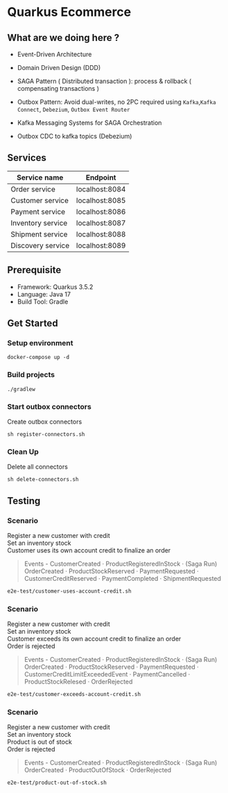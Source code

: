 # Quarkus Ecommerce

## What are we doing here ?

- Event-Driven Architecture

- Domain Driven Design (DDD)

- SAGA Pattern ( Distributed transaction ): process & rollback ( compensating transactions )

- Outbox Pattern: Avoid dual-writes, no 2PC required using `Kafka`,`Kafka Connect`, `Debezium`, `Outbox Event Router`

- Kafka Messaging Systems for SAGA Orchestration

- Outbox CDC to kafka topics (Debezium)

## Services
| Service name    | Endpoint       |
|-------------------|----------------|
| Order service     | localhost:8084 |
| Customer service  | localhost:8085 |
| Payment service   | localhost:8086 |
| Inventory service | localhost:8087 |
| Shipment service  | localhost:8088 |
| Discovery service | localhost:8089 |


## Prerequisite
- Framework: Quarkus 3.5.2
- Language: Java 17
- Build Tool: Gradle

## Get Started
### Setup environment

```shell
docker-compose up -d
```

### Build projects
```shell script
./gradlew
```

### Start outbox connectors

Create outbox connectors

```shell
sh register-connectors.sh
```

### Clean Up

Delete all connectors

```shell
sh delete-connectors.sh
```

## Testing
### Scenario
Register a new customer with credit<br />
Set an inventory stock<br />
Customer uses its own account credit to finalize an order
 
> Events - CustomerCreated &#xb7; ProductRegisteredInStock &#xb7; (Saga Run) OrderCreated &#xb7; ProductStockReserved &#xb7; PaymentRequested &#xb7; CustomerCreditReserved &#xb7; PaymentCompleted &#xb7; ShipmentRequested
```bash
e2e-test/customer-uses-account-credit.sh
```

### Scenario
Register a new customer with credit<br />
Set an inventory stock<br /> 
Customer exceeds its own account credit to finalize an order<br />
Order is rejected

> Events - CustomerCreated &#xb7; ProductRegisteredInStock &#xb7; (Saga Run) OrderCreated &#xb7; ProductStockReserved &#xb7; PaymentRequested &#xb7; CustomerCreditLimitExceededEvent &#xb7; PaymentCancelled &#xb7; ProductStockRelesed &#xb7; OrderRejected
```bash
e2e-test/customer-exceeds-account-credit.sh
```

### Scenario
Register a new customer with credit<br />
Set an inventory stock<br />
Product is out of stock<br />
Order is rejected

> Events - CustomerCreated &#xb7; ProductRegisteredInStock &#xb7; (Saga Run) OrderCreated &#xb7; ProductOutOfStock &#xb7; OrderRejected
```bash
e2e-test/product-out-of-stock.sh
```